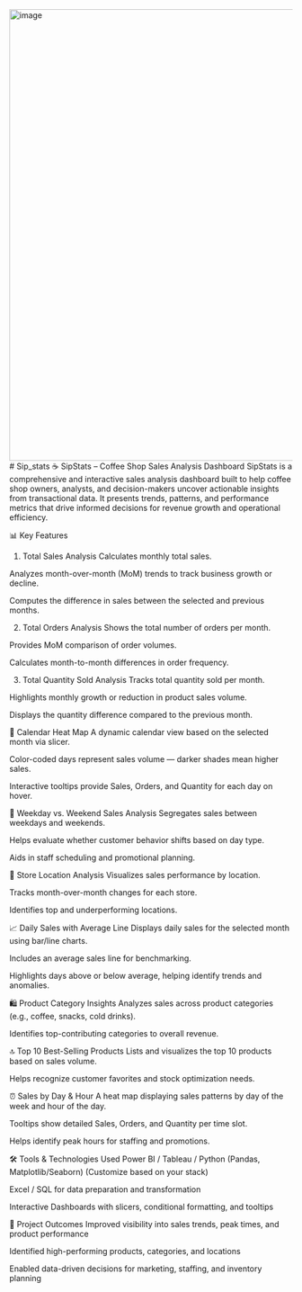 <img width="1322" height="803" alt="image" src="https://github.com/user-attachments/assets/d29f0f70-7c02-459e-835d-a74d67624022" />
# Sip_stats
☕ SipStats – Coffee Shop Sales Analysis Dashboard
SipStats is a comprehensive and interactive sales analysis dashboard built to help coffee shop owners, analysts, and decision-makers uncover actionable insights from transactional data. It presents trends, patterns, and performance metrics that drive informed decisions for revenue growth and operational efficiency.

📊 Key Features
1. Total Sales Analysis
Calculates monthly total sales.

Analyzes month-over-month (MoM) trends to track business growth or decline.

Computes the difference in sales between the selected and previous months.

2. Total Orders Analysis
Shows the total number of orders per month.

Provides MoM comparison of order volumes.

Calculates month-to-month differences in order frequency.

3. Total Quantity Sold Analysis
Tracks total quantity sold per month.

Highlights monthly growth or reduction in product sales volume.

Displays the quantity difference compared to the previous month.

📅 Calendar Heat Map
A dynamic calendar view based on the selected month via slicer.

Color-coded days represent sales volume — darker shades mean higher sales.

Interactive tooltips provide Sales, Orders, and Quantity for each day on hover.

📆 Weekday vs. Weekend Sales Analysis
Segregates sales between weekdays and weekends.

Helps evaluate whether customer behavior shifts based on day type.

Aids in staff scheduling and promotional planning.

🏪 Store Location Analysis
Visualizes sales performance by location.

Tracks month-over-month changes for each store.

Identifies top and underperforming locations.

📈 Daily Sales with Average Line
Displays daily sales for the selected month using bar/line charts.

Includes an average sales line for benchmarking.

Highlights days above or below average, helping identify trends and anomalies.

🛍️ Product Category Insights
Analyzes sales across product categories (e.g., coffee, snacks, cold drinks).

Identifies top-contributing categories to overall revenue.

🔝 Top 10 Best-Selling Products
Lists and visualizes the top 10 products based on sales volume.

Helps recognize customer favorites and stock optimization needs.

⏰ Sales by Day & Hour
A heat map displaying sales patterns by day of the week and hour of the day.

Tooltips show detailed Sales, Orders, and Quantity per time slot.

Helps identify peak hours for staffing and promotions.

🛠️ Tools & Technologies Used
Power BI / Tableau / Python (Pandas, Matplotlib/Seaborn) (Customize based on your stack)

Excel / SQL for data preparation and transformation

Interactive Dashboards with slicers, conditional formatting, and tooltips

🎯 Project Outcomes
Improved visibility into sales trends, peak times, and product performance

Identified high-performing products, categories, and locations

Enabled data-driven decisions for marketing, staffing, and inventory planning
